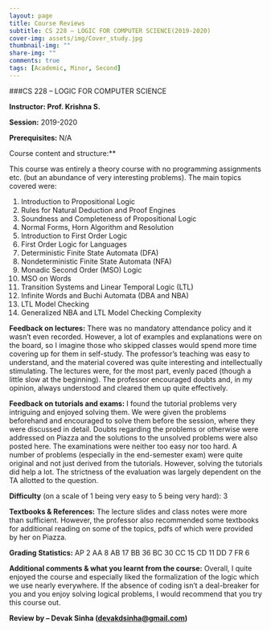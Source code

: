 ```yaml
---
layout: page
title: Course Reviews
subtitle: CS 228 – LOGIC FOR COMPUTER SCIENCE(2019-2020)
cover-img: assets/img/Cover_study.jpg
thumbnail-img: ""
share-img: ""
comments: true
tags: [Academic, Minor, Second]
---
```


###CS 228 – LOGIC FOR COMPUTER SCIENCE

**Instructor: Prof. Krishna S.**

**Session:** 2019-2020

**Prerequisites:** N/A

Course content and structure:**

This course was entirely a theory course with no programming assignments etc. (but an abundance of very interesting problems). The main topics covered were:

1. Introduction to Propositional Logic
2. Rules for Natural Deduction and Proof Engines
3. Soundness and Completeness of Propositional Logic
4. Normal Forms, Horn Algorithm and Resolution
5. Introduction to First Order Logic
6. First Order Logic for Languages
7. Deterministic Finite State Automata (DFA)
8. Nondeterministic Finite State Automata (NFA)
9. Monadic Second Order (MSO) Logic
10. MSO on Words
11. Transition Systems and Linear Temporal Logic (LTL)
12. Infinite Words and Buchi Automata (DBA and NBA)
13. LTL Model Checking
14. Generalized NBA and LTL Model Checking Complexity

**Feedback on lectures:** There was no mandatory attendance policy and it wasn’t even recorded. However, a lot of examples and explanations were on the board, so I imagine those who skipped classes would spend more time covering up for them in self-study. The professor’s teaching was easy to understand, and the material covered was quite interesting and intellectually stimulating. The lectures were, for the most part, evenly paced (though a little slow at the beginning). The professor encouraged doubts and, in my opinion, always understood and cleared them up quite effectively.

**Feedback on tutorials and exams:** I found the tutorial problems very intriguing and enjoyed solving them. We were given the problems beforehand and encouraged to solve them before the session, where they were discussed in detail. Doubts regarding the problems or otherwise were addressed on Piazza and the solutions to the unsolved problems were also posted here. The examinations were neither too easy nor too hard. A number of problems (especially in the end-semester exam) were quite original and not just derived from the tutorials. However, solving the tutorials did help a lot. The strictness of the evaluation was largely dependent on the TA allotted to the question.

**Difficulty** (on a scale of 1 being very easy to 5 being very hard): 3

**Textbooks & References:** The lecture slides and class notes were more than sufficient. However, the professor also recommended some textbooks for additional reading on some of the topics, pdfs of which were provided by her on Piazza.

**Grading Statistics:** 
AP 2
AA 8
AB 17
BB 36
BC 30
CC 15
CD 11
DD 7
FR 6

**Additional comments & what you learnt from the course:** Overall, I quite enjoyed the course and especially liked the formalization of the logic which we use nearly everywhere. If the absence of coding isn’t a deal-breaker for you and you enjoy solving logical problems, I would recommend that you try this course out.

**Review by – Devak Sinha (devakdsinha@gmail.com)**